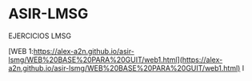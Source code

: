 # ASIR-LMSG 
EJERCICIOS LMSG

[WEB 1:https://alex-a2n.github.io/asir-lsmg/WEB%20BASE%20PARA%20GUIT/web1.html](https://alex-a2n.github.io/asir-lsmg/WEB%20BASE%20PARA%20GUIT/web1.html)
l
